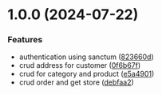 # 1.0.0 (2024-07-22)


### Features

* authentication using sanctum ([823660d](https://github.com/syarif-dev/live-ecommerce-backend/commit/823660d9092cfcc6f435c52e7c687b0ee3d6217a))
* crud address for customer ([0f6b67f](https://github.com/syarif-dev/live-ecommerce-backend/commit/0f6b67f4df7f9cbcd5e1897f5afded693f18079e))
* crud for category and product ([e5a4901](https://github.com/syarif-dev/live-ecommerce-backend/commit/e5a49015c21a1038c5758b8266b3ea5ec5b2a765))
* crud order and get store ([debfaa2](https://github.com/syarif-dev/live-ecommerce-backend/commit/debfaa21ff9b707ad18dc59ec7c98c770e8c56be))
